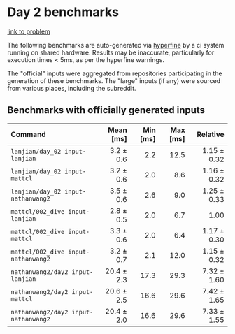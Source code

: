 # Day 2 benchmarks

[link to problem](http://adventofcode.com/2021/day/2)

The following benchmarks are auto-generated via [hyperfine](https://github.com/sharkdp/hyperfine) by a ci system running on shared hardware. Results may be inaccurate, particularly for execution times < 5ms, as per the hyperfine warnings.

The "official" inputs were aggregated from repositories participating in the generation of these benchmarks. The "large" inputs (if any) were sourced from various places, including the subreddit.

## Benchmarks with officially generated inputs
| Command | Mean [ms] | Min [ms] | Max [ms] | Relative |
|:---|---:|---:|---:|---:|
| `lanjian/day_02 input-lanjian` | 3.2 ± 0.6 | 2.2 | 12.5 | 1.15 ± 0.32 |
| `lanjian/day_02 input-mattcl` | 3.2 ± 0.6 | 2.0 | 8.6 | 1.16 ± 0.32 |
| `lanjian/day_02 input-nathanwang2` | 3.5 ± 0.6 | 2.6 | 9.0 | 1.25 ± 0.33 |
| `mattcl/002_dive input-lanjian` | 2.8 ± 0.5 | 2.0 | 6.7 | 1.00 |
| `mattcl/002_dive input-mattcl` | 3.3 ± 0.6 | 2.0 | 6.4 | 1.17 ± 0.30 |
| `mattcl/002_dive input-nathanwang2` | 3.2 ± 0.7 | 2.1 | 12.0 | 1.15 ± 0.32 |
| `nathanwang2/day2 input-lanjian` | 20.4 ± 2.3 | 17.3 | 29.3 | 7.32 ± 1.60 |
| `nathanwang2/day2 input-mattcl` | 20.6 ± 2.5 | 16.6 | 29.6 | 7.42 ± 1.65 |
| `nathanwang2/day2 input-nathanwang2` | 20.4 ± 2.0 | 16.6 | 29.6 | 7.33 ± 1.55 |
